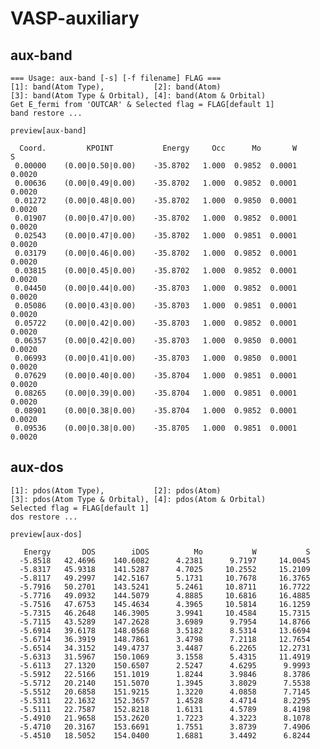 # VASP-auxiliary

## aux-band

	=== Usage: aux-band [-s] [-f filename] FLAG ===
	[1]: band(Atom Type),           [2]: band(Atom)
	[3]: band(Atom Type & Orbital), [4]: band(Atom & Orbital)
	Get E_fermi from 'OUTCAR' & Selected flag = FLAG[default 1]
	band restore ...

`preview[aux-band]`

	  Coord.         KPOINT           Energy     Occ      Mo       W       S
	 0.00000    (0.00|0.50|0.00)    -35.8702   1.000  0.9852  0.0001  0.0020
	 0.00636    (0.00|0.49|0.00)    -35.8702   1.000  0.9852  0.0001  0.0020
	 0.01272    (0.00|0.48|0.00)    -35.8702   1.000  0.9850  0.0001  0.0020
	 0.01907    (0.00|0.47|0.00)    -35.8702   1.000  0.9852  0.0001  0.0020
	 0.02543    (0.00|0.47|0.00)    -35.8702   1.000  0.9851  0.0001  0.0020
	 0.03179    (0.00|0.46|0.00)    -35.8702   1.000  0.9852  0.0001  0.0020
	 0.03815    (0.00|0.45|0.00)    -35.8702   1.000  0.9852  0.0001  0.0020
	 0.04450    (0.00|0.44|0.00)    -35.8703   1.000  0.9852  0.0001  0.0020
	 0.05086    (0.00|0.43|0.00)    -35.8703   1.000  0.9851  0.0001  0.0020
	 0.05722    (0.00|0.42|0.00)    -35.8703   1.000  0.9852  0.0001  0.0020
	 0.06357    (0.00|0.42|0.00)    -35.8703   1.000  0.9850  0.0001  0.0020
	 0.06993    (0.00|0.41|0.00)    -35.8703   1.000  0.9850  0.0001  0.0020
	 0.07629    (0.00|0.40|0.00)    -35.8704   1.000  0.9851  0.0001  0.0020
	 0.08265    (0.00|0.39|0.00)    -35.8704   1.000  0.9851  0.0001  0.0020
	 0.08901    (0.00|0.38|0.00)    -35.8704   1.000  0.9852  0.0001  0.0020
	 0.09536    (0.00|0.38|0.00)    -35.8705   1.000  0.9851  0.0001  0.0020

## aux-dos

	[1]: pdos(Atom Type),           [2]: pdos(Atom)
	[3]: pdos(Atom Type & Orbital), [4]: pdos(Atom & Orbital)
	Selected flag = FLAG[default 1]
	dos restore ...

`preview[aux-dos]`

	   Energy       DOS        iDOS          Mo           W           S
	  -5.8518   42.4696    140.6082      4.2381      9.7197     14.0045
	  -5.8317   45.9318    141.5287      4.7025     10.2552     15.2109
	  -5.8117   49.2997    142.5167      5.1731     10.7678     16.3765
	  -5.7916   50.2701    143.5241      5.2461     10.8711     16.7722
	  -5.7716   49.0932    144.5079      4.8885     10.6816     16.4885
	  -5.7516   47.6753    145.4634      4.3965     10.5814     16.1259
	  -5.7315   46.2648    146.3905      3.9941     10.4584     15.7315
	  -5.7115   43.5289    147.2628      3.6989      9.7954     14.8766
	  -5.6914   39.6178    148.0568      3.5182      8.5314     13.6694
	  -5.6714   36.3919    148.7861      3.4798      7.2118     12.7654
	  -5.6514   34.3152    149.4737      3.4487      6.2265     12.2731
	  -5.6313   31.5967    150.1069      3.1558      5.4315     11.4919
	  -5.6113   27.1320    150.6507      2.5247      4.6295      9.9993
	  -5.5912   22.5166    151.1019      1.8244      3.9846      8.3786
	  -5.5712   20.2140    151.5070      1.3945      3.8029      7.5538
	  -5.5512   20.6858    151.9215      1.3220      4.0858      7.7145
	  -5.5311   22.1632    152.3657      1.4528      4.4714      8.2295
	  -5.5111   22.7587    152.8218      1.6131      4.5789      8.4198
	  -5.4910   21.9658    153.2620      1.7223      4.3223      8.1078
	  -5.4710   20.3167    153.6691      1.7551      3.8739      7.4906
	  -5.4510   18.5052    154.0400      1.6881      3.4492      6.8244

